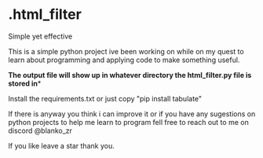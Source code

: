 # .html_filter
Simple yet effective

This is a simple python project ive been working on while on my quest to learn about programming and applying code to make something useful. 

**The output file will show up in whatever directory the html_filter.py file is stored in***

Install the requirements.txt or just copy "pip install tabulate"

If there is anyway you think i can improve it or if you have any sugestions on python projects to help me learn to program fell free to reach out to me on discord @blanko_zr 

If you like leave a star thank you. 
